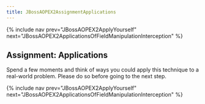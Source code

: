 ```yaml
---
title: JBossAOPEX2AssignmentApplications
---
```

{% include nav prev="JBossAOPEX2ApplyYourself" next="JBossAOPEX2ApplicationsOfFieldManipulationInterception" %}

## Assignment: Applications
Spend a few moments and think of ways you could apply this technique to a real-world problem. Please do so before going to the next step.

{% include nav prev="JBossAOPEX2ApplyYourself" next="JBossAOPEX2ApplicationsOfFieldManipulationInterception" %}
